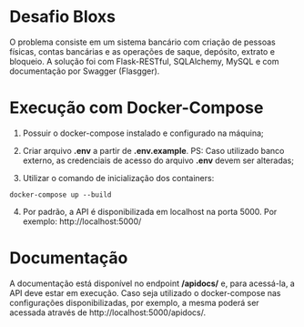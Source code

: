 # Desafio Bloxs

   O problema consiste em um sistema bancário com criação de pessoas físicas, contas bancárias e as operações de saque, depósito, extrato e bloqueio. A solução foi com Flask-RESTful, SQLAlchemy, MySQL e com documentação por Swagger (Flasgger).

# Execução com Docker-Compose

1. Possuir o docker-compose instalado e configurado na máquina;

2. Criar arquivo **.env** a partir de **.env.example**. PS: Caso utilizado banco externo, as credenciais de acesso do arquivo **.env** devem ser alteradas;

3. Utilizar o comando de inicialização dos containers:

```
docker-compose up --build
```

4. Por padrão, a API é disponibilizada em localhost na porta 5000. Por exemplo: http://localhost:5000/


# Documentação

A documentação está disponível no endpoint **/apidocs/** e, para acessá-la, a API deve estar em execução. Caso seja utilizado o docker-compose nas configurações disponibilizadas, por exemplo, a mesma poderá ser acessada através de http://localhost:5000/apidocs/. 
